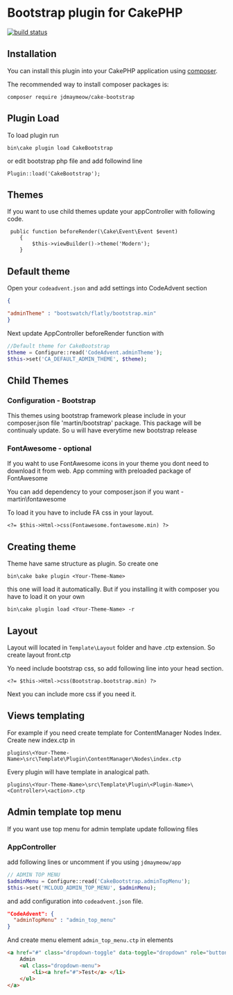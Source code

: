# Bootstrap plugin for CakePHP

[![build status](https://gitlab.cafe/gitlab/cakephp-bootstrap/badges/master/build.svg)](https://gitlab.cafe/gitlab/cakephp-bootstrap/commits/master)

## Installation

You can install this plugin into your CakePHP application using [composer](http://getcomposer.org).

The recommended way to install composer packages is:

```
composer require jdmaymeow/cake-bootstrap
```

## Plugin Load

To load plugin run

```
bin\cake plugin load CakeBootstrap
```

or edit bootstrap php file and add followind line

```
Plugin::load('CakeBootstrap');
```

## Themes

If you want to use child themes update your appController with following code.

```
 public function beforeRender(\Cake\Event\Event $event)
    {
        $this->viewBuilder()->theme('Modern');
    }
```

## Default theme

Open your `codeadvent.json` and add settings into CodeAdvent section

```json
{

"adminTheme" : "bootswatch/flatly/bootstrap.min"
}
```

Next update AppController beforeRender function with

```php
//Default theme for CakeBootstrap
$theme = Configure::read('CodeAdvent.adminTheme');
$this->set('CA_DEFAULT_ADMIN_THEME', $theme);
```

## Child Themes

### Configuration - Bootstrap

This themes using bootstrap framework please include in your composer.json file 'martin/bootstrap' package. This package will be continualy update. So u will have everytime new bootstrap release

### FontAwesome - optional

If you waht to use FontAwesome icons in your theme you dont need to download it from web. App comming with preloaded package of FontAwesome

You can add dependency to your composer.json if you want - martin\fontawesome

To load it you have to include FA css in your layout.

```
<?= $this->Html->css(Fontawesome.fontawesome.min) ?>
```

## Creating theme

Theme have same structure as plugin. So create one

```
bin\cake bake plugin <Your-Theme-Name>
```

this one will load it automatically. But if you installing it with composer you have to load it on your own

```
bin\cake plugin load <Your-Theme-Name> -r
```

## Layout

Layout will located in ```Template\Layout``` folder and have .ctp extension. So create layout front.ctp

Yo need include bootstrap css, so add following line into your head section.

```
<?= $this->Html->css(Bootstrap.bootstrap.min) ?>
```

Next you can include more css if you need it.

## Views templating

For example if you need create template for ContentManager Nodes Index. Create new index.ctp in

```
plugins\<Your-Theme-Name>\src\Template\Plugin\ContentManager\Nodes\index.ctp
```

Every plugin will have template in analogical path.

```
plugins\<Your-Theme-Name>\src\Template\Plugin\<Plugin-Name>\<Controller>\<action>.ctp
```

## Admin template top menu

If you want use top menu for admin template update following files

### AppController

add following lines or uncomment if you using `jdmaymeow/app`

```php
// ADMIN TOP MENU
$adminMenu = Configure::read('CakeBootstrap.adminTopMenu');
$this->set('MCLOUD_ADMIN_TOP_MENU', $adminMenu);
```

and add configuration into `codeadvent.json` file.

```json
"CodeAdvent": {
  "adminTopMenu" : "admin_top_menu"
}
```

And create menu element `admin_top_menu.ctp` in elements

```html
<a href="#" class="dropdown-toggle" data-toggle="dropdown" role="button" aria-haspopup="true" aria-expanded="false">
    Admin
    <ul class="dropdown-menu">
        <li><a href="#">Test</a> </li>
    </ul>
</a>
```